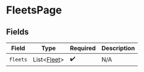 # FleetsPage


## Fields

| Field                                        | Type                                         | Required                                     | Description                                  |
| -------------------------------------------- | -------------------------------------------- | -------------------------------------------- | -------------------------------------------- |
| `fleets`                                     | List\<[Fleet](../../models/shared/Fleet.md)> | :heavy_check_mark:                           | N/A                                          |